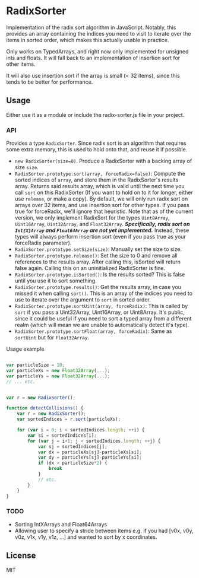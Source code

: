 # RadixSorter

Implementation of the radix sort algorithm in JavaScript. Notably, this provides an array containing the indices you need to visit to iterate over the items in sorted order, which makes this actually usable in practice.

Only works on TypedArrays, and right now only implemented for unsigned ints and floats. It will fall back to an implementation of insertion sort for other items.

It will also use insertion sort if the array is small (< 32 items), since this tends to be better for performance.

## Usage

Either use it as a module or include the radix-sorter.js file in your project.

### API

Provides a type `RadixSorter`. Since radix sort is an algorithm that requires some extra memory, this is used to hold onto that, and reuse it if possible.

- `new RadixSorter(size=0)`. Produce a RadixSorter with a backing array of size `size`.
- `RadixSorter.prototype.sort(array, forceRadix=false)`: Compute the sorted indices of `array`, and store them in the RadixSorter's results array. Returns said results array, which is valid until the next time you call `sort` on this RadixSorter (If you want to hold on to it for longer, either use `release`, or make a copy). By default, we will only run radix sort on arrays over 32 items, and use insertion sort for other types. If you pass true for forceRadix, we'll ignore that heuristic. Note that as of the current version, we only implement RadixSort for the types `Uint8Array`, `Uint16Array`, `Uint32Array`, and `Float32Array`. ***Specifically, radix sort on `Int{X}Array` and `Float64Array` are not yet implemented.*** Instead, these types will always perform insertion sort (even if you pass true as your forceRadix parameter).
- `RadixSorter.prototype.setSize(size)`: Manually set the size to size.
- `RadixSorter.prototype.release()`: Set the size to 0 and remove all references to the results array. After calling this, isSorted will return false again. Calling this on an uninitialized RadixSorter is fine.
- `RadixSorter.prototype.isSorted()`: Is the results sorted? This is false until you use it to sort something.
- `RadixSorter.prototype.results()`: Get the results array, in case you missed it when calling `sort()`. This is an array of the indices you need to use to iterate over the argument to `sort` in sorted order.
- `RadixSorter.prototype.sortUint(array, forceRadix)`: This is called by `sort` if you pass a Uint32Array, Uint16Array, or Uint8Array. It's public, since it could be useful if you need to sort a typed array from a different realm (which will mean we are unable to automatically detect it's type).
- `RadixSorter.prototype.sortFloat(array, forceRadix)`: Same as `sortUint` but for `Float32Array`.

Usage example


```javascript

var particleSize = 10;
var particleXs = new Float32Array(...);
var particleYs = new Float32Array(...);
// ... etc.


var r = new RadixSorter();

function detectCollisions() {
	var r = new RadixSorter();
	var sortedIndices = r.sort(particleXs);

	for (var i = 0; i < sortedIndices.length; ++i) {
		var si = sortedIndices[i];
		for (var j = i+1; j < sortedIndices.length; ++j) {
			var sj = sortedIndices[j];
			var dx = particleXs[sj]-particleXs[si];
			var dy = particleYs[sj]-particleYs[si];
			if (dx > particleSize*2) {
				break
			}
			// etc.
		}
	}
}

```

### TODO

- Sorting IntXArrays and Float64Arrays
- Allowing user to specify a stride between items e.g. if you had [v0x, v0y, v0z, v1x, v1y, v1z, ...] and wanted to sort by x coordinates.


## License

MIT
